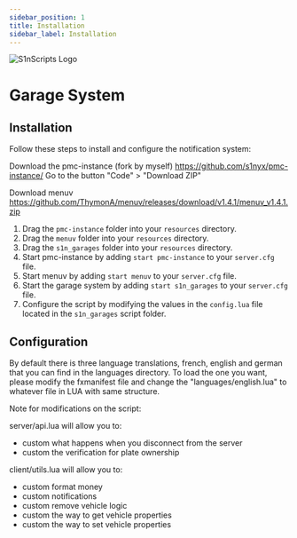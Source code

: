 ```yaml
---
sidebar_position: 1
title: Installation
sidebar_label: Installation
---
```


![S1nScripts Logo](https://forum.cfx.re/uploads/default/original/4X/6/c/7/6c73a9d63db911aa966b2c9085f4c55a76268db3.jpeg)

# Garage System 
## Installation

Follow these steps to install and configure the notification system:

Download the pmc-instance (fork by myself) https://github.com/s1nyx/pmc-instance/
Go to the button "Code" > "Download ZIP"

Download menuv https://github.com/ThymonA/menuv/releases/download/v1.4.1/menuv_v1.4.1.zip


1. Drag the `pmc-instance` folder into your `resources` directory.
2. Drag the `menuv` folder into your `resources` directory.
3. Drag the `s1n_garages` folder into your `resources` directory.
4. Start pmc-instance by adding `start pmc-instance` to your `server.cfg` file. 
5. Start menuv by adding `start menuv` to your `server.cfg` file.
6. Start the garage system by adding `start s1n_garages` to your `server.cfg` file.
7. Configure the script by modifying the values in the `config.lua` file located in the `s1n_garages` script folder.

## Configuration

By default there is three language translations, french, english and german that you can find in the languages directory.
To load the one you want, please modify the fxmanifest file and change the "languages/english.lua" to whatever file in LUA with same structure.

Note for modifications on the script:

server/api.lua will allow you to:
- custom what happens when you disconnect from the server
- custom the verification for plate ownership

client/utils.lua will allow you to:
- custom format money
- custom notifications
- custom remove vehicle logic
- custom the way to get vehicle properties
- custom the way to set vehicle properties 

